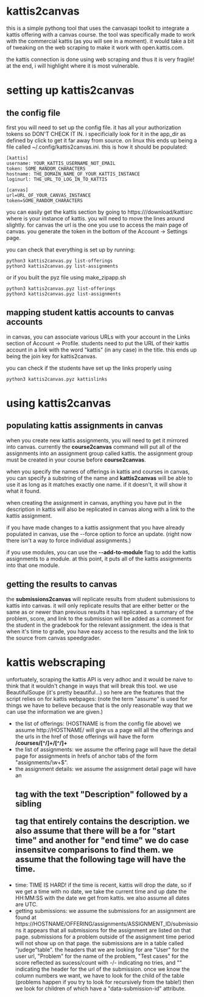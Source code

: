 # kattis2canvas

this is a simple pythong tool that uses the canvasapi toolkit to integrate a kattis offering with a canvas course. the tool was specifically made to work with the commercial kattis (as you will see in a moment). it would take a bit of tweaking on the web scraping to make it work with open.kattis.com.

the kattis connection is done using web scraping and thus it is very fragile! at the end, i will highlight where it is most vulnerable.

# setting up kattis2canvas

## the config file

first you will need to set up the config file. it has all your authorization tokens so DON'T CHECK IT IN. i specificially look for it in the app_dir as defined by click to get it far away from source. on linux this ends up being a file called ~/.config/kattis2canvas.ini. this is how it should be populated:

```
[kattis]
username: YOUR_KATTIS_USERNAME_NOT_EMAIL
token: SOME_RANDOM_CHARACTERS
hostname: THE_DOMAIN_NAME_OF_YOUR_KATTIS_INSTANCE
loginurl: THE_URL_TO_LOG_IN_TO_KATTIS

[canvas]
url=URL_OF_YOUR_CANVAS_INSTANCE
token=SOME_RANDOM_CHARACTERS
```

you can easily get the kattis section by going to https://<kattis>/download/kattisrc where <kattis> is your instance of kattis. you will need to move the lines around slightly. for canvas the url is the one you use to access the main page of canvas. you generate the token in the bottom of the Account -> Settings page.

you can check that everything is set up by running:

```
python3 kattis2canvas.py list-offerings
python3 kattis2canvas.py list-assignments
```

or if you built the pyz file using make_zipapp.sh

```
python3 kattis2canvas.pyz list-offerings
python3 kattis2canvas.pyz list-assignments
```

## mapping student kattis accounts to canvas accounts

in canvas, you can associate various URLs with your account in the Links section of Account -> Profile. students need to put the URL of their kattis account in a link with the word "kattis" (in any case) in the title. this ends up being the join key for kattis2canvas.

you can check if the students have set up the links properly using

```
python3 kattis2canvas.pyz kattislinks
```

# using kattis2canvas

## populating kattis assignments in canvas

when you create new kattis assignments, you will need to get it mirrored into canvas. currently the **course2canvas** command will put all of the assignments into an assignment group called kattis. the assignment group must be created in your course before **course2canvas**.

when you specify the names of offerings in kattis and courses in canvas, you can specify a substring of the name and **kattis2canvas** will be able to use it as long as it matches exactly one name. if it doesn't, it will show it what it found.

when creating the assignment in canvas, anything you have put in the description in kattis will also be replicated in canvas along with a link to the kattis assignment.

if you have made changes to a kattis assignment that you have already populated in canvas, use the --force option to force an update. (right now there isn't a way to force individual assignments.)

if you use modules, you can use the **--add-to-module** flag to add the kattis assignments to a module. at this point, it puts all of the kattis assignments into that one module.

## getting the results to canvas

the **submissions2canvas** will replicate results from student submissions to kattis into canvas. it will only replicate results that are either better or the same as or newer than previous results it has replicated. a summary of the problem, score, and link to the submission will be added as a comment for the student in the gradebook for the relevant assignment. the idea is that when it's time to grade, you have easy access to the results and the link to the source from canvas speedgrader.

# kattis webscraping

unfortuately, scraping the kattis API is very adhoc and it would be naive to think that it wouldn't change in ways that will break this tool. we use BeautifulSoupe (it's pretty beautiful...) so here are the features that the script relies on for kattis webpages: (note the term "assume" is used for things we have to believe because that is the only reasonable way that we can use the information we are given.)

* the list of offerings: (HOSTNAME is from the config file above) we assume http://HOSTNAME/ will give us a page will all the offerings and the urls in the href of those offerings will have the form **/courses/[^/]+/[^/]+**
* the list of assignments: we assume the offering page will have the detail page for assignments in hrefs of anchor tabs of the form "assignments/\w+$".
* the assignment details: we assume the assignment detail page will have an <h2> tag with the text "Description" followed by a sibling <p> tag that entirely contains the description. we also assume that there will be a <td> for "start time" and another for "end time" we do case insensitve comparisons to find them. we assume that the following <td> tage will have the time.
* time: TIME IS HARD! if the time is recent, kattis will drop the date, so if we get a time with no date, we take the current time and up date the HH:MM:SS with the date we get from kattis. we also assume all dates are UTC.
* getting submissions: we assume the submissions for an assignment are found at https://HOSTNAME/OFFERING/assignments/ASSIGNMENT_ID/submissions it appears that all submissions for the assignment are listed on that page. submissions for a problem outside of the assignment time period will not show up on that page. the submissions are in a table called "judege"table". the headers <th> that we are looking for are "User" for the user url, "Problem" for the name of the problem, "Test cases" for the score reflected as sucess/count with -/- indicating no tries, and "" indicating the header for the url of the submission. once we know the column numbers we want, we have to look for the <tbody> child of the table (problems happen if you try to look for <td> recursively from the table!) then we look for <tr> children of <tbody> which have a "data-submission-id" attribute.


